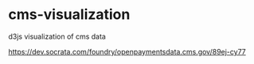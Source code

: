 # cms-visualization
d3js visualization of cms data

https://dev.socrata.com/foundry/openpaymentsdata.cms.gov/89ej-cy77
